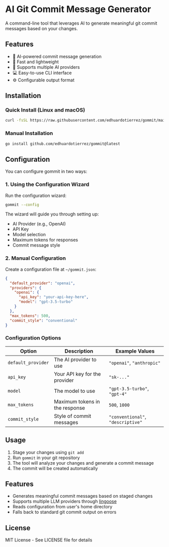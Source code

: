 # AI Git Commit Message Generator

A command-line tool that leverages AI to generate meaningful git commit messages based on your changes.

## Features

- 🤖 AI-powered commit message generation
- 🚀 Fast and lightweight
- 🔌 Supports multiple AI providers
- 💻 Easy-to-use CLI interface
- ⚙️ Configurable output format

## Installation

### Quick Install (Linux and macOS)

```bash
curl -fsSL https://raw.githubusercontent.com/edhuardotierrez/gommit/main/install.sh | bash
```

### Manual Installation

```bash
go install github.com/edhuardotierrez/gommit@latest
```

## Configuration

You can configure gommit in two ways:

### 1. Using the Configuration Wizard

Run the configuration wizard:
```bash
gommit --config
```

The wizard will guide you through setting up:
- AI Provider (e.g., OpenAI)
- API Key
- Model selection
- Maximum tokens for responses
- Commit message style

### 2. Manual Configuration

Create a configuration file at `~/gommit.json`:

```json
{
  "default_provider": "openai",
  "providers": {
    "openai": {
      "api_key": "your-api-key-here",
      "model": "gpt-3.5-turbo"
    }
  },
  "max_tokens": 500,
  "commit_style": "conventional"
}
```

### Configuration Options

| Option | Description | Example Values |
|--------|-------------|----------------|
| `default_provider` | The AI provider to use | `"openai"`, `"anthropic"` |
| `api_key` | Your API key for the provider | `"sk-..."` |
| `model` | The model to use | `"gpt-3.5-turbo"`, `"gpt-4"` |
| `max_tokens` | Maximum tokens in the response | `500`, `1000` |
| `commit_style` | Style of commit messages | `"conventional"`, `"descriptive"` |

## Usage

1. Stage your changes using `git add`
2. Run `gommit` in your git repository
3. The tool will analyze your changes and generate a commit message
4. The commit will be created automatically

## Features

- Generates meaningful commit messages based on staged changes
- Supports multiple LLM providers through [lingoose](https://github.com/henomis/lingoose)
- Reads configuration from user's home directory
- Falls back to standard git commit output on errors

## License

MIT License - See LICENSE file for details
